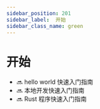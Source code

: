 ```yaml
---
sidebar_position: 201
sidebar_label:  开始
sidebar_class_name: green
---
```


# 开始

- 🔜 hello world 快速入门指南
- 🔜 本地开发快速入门指南
- 🔜 Rust 程序快速入门指南
